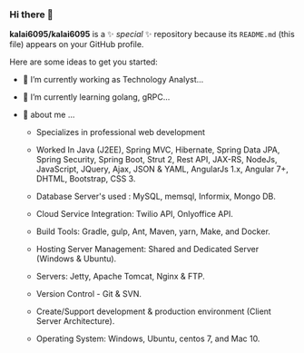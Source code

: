 ### Hi there 👋


**kalai6095/kalai6095** is a ✨ _special_ ✨ repository because its `README.md` (this file) appears on your GitHub profile.


Here are some ideas to get you started:

- 🔭 I’m currently working as  Technology Analyst...

- 🌱 I’m currently learning golang, gRPC...

<!-- - 👯 I’m looking to collaborate on ...
- 🤔 I’m looking for help with ...
- 📫 How to reach me: ...
- 😄 Pronouns: ...
- ⚡ Fun fact: ...
-->


- 💬 about me ...
     
     - Specializes in professional web development
     
     - Worked In Java (J2EE), Spring MVC, Hibernate, Spring Data JPA, Spring Security, Spring Boot, Strut 2, Rest API, JAX-RS, NodeJs, JavaScript, JQuery, Ajax, JSON & YAML, AngularJs 1.x, Angular 7+, DHTML, Bootstrap, CSS 3.

     - Database Server's used : MySQL, memsql, Informix, Mongo DB.
    
     - Cloud Service Integration: Twilio API, Onlyoffice API.

     - Build Tools: Gradle, gulp, Ant, Maven, yarn, Make, and Docker.
    
     - Hosting Server Management: Shared and Dedicated Server (Windows & Ubuntu).
    
     - Servers: Jetty, Apache Tomcat, Nginx & FTP.
    
     - Version Control - Git & SVN.

     - Create/Support development & production environment (Client Server Architecture).

     - Operating System: Windows, Ubuntu, centos 7, and Mac 10.
